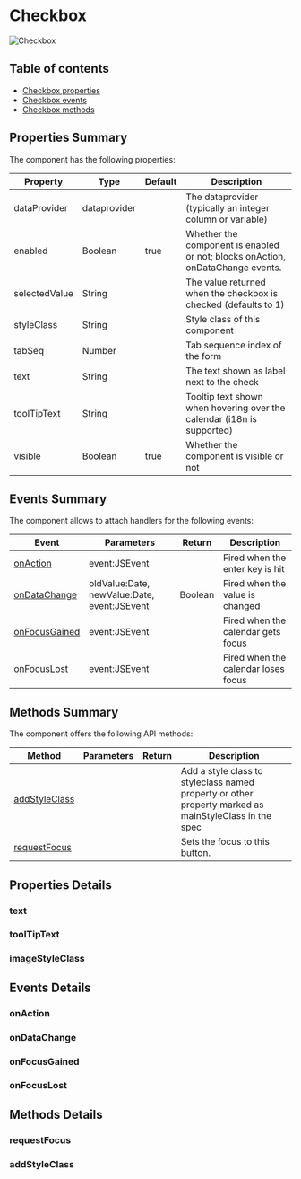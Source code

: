 # Checkbox

![Checkbox](https://github.com/Servoy/bootstrapcomponents/wiki/images/checkbox.png)

## Table of contents

* [Checkbox properties](checkbox.md#properties-summary)
* [Checkbox events](checkbox.md#events-summary)
* [Checkbox methods](checkbox.md#methods-summary)

## Properties Summary

The component has the following properties:

| Property      | Type         | Default | Description                                                                    |
| ------------- | ------------ | ------- | ------------------------------------------------------------------------------ |
| dataProvider  | dataprovider |         | The dataprovider (typically an integer column or variable)                     |
| enabled       | Boolean      | true    | Whether the component is enabled or not; blocks onAction, onDataChange events. |
| selectedValue | String       |         | The value returned when the checkbox is checked (defaults to 1)                |
| styleClass    | String       |         | Style class of this component                                                  |
| tabSeq        | Number       |         | Tab sequence index of the form                                                 |
| text          | String       |         | The text shown as label next to the check                                      |
| toolTipText   | String       |         | Tooltip text shown when hovering over the calendar (i18n is supported)         |
| visible       | Boolean      | true    | Whether the component is visible or not                                        |

## Events Summary

The component allows to attach handlers for the following events:

| Event         | Parameters                                  | Return  | Description                         |
| ------------- | ------------------------------------------- | ------- | ----------------------------------- |
| [onAction](checkbox.md#onaction)      | event:JSEvent                               |         | Fired when the enter key is hit     |
| [onDataChange](checkbox.md#ondatachange)  | oldValue:Date, newValue:Date, event:JSEvent | Boolean | Fired when the value is changed     |
| [onFocusGained](checkbox.md#onfocusgained) | event:JSEvent                               |         | Fired when the calendar gets focus  |
| [onFocusLost](checkbox.md#onfocuslost)   | event:JSEvent                               |         | Fired when the calendar loses focus |

## Methods Summary

The component offers the following API methods:

| Method        | Parameters | Return | Description                                                                                           |
| ------------- | ---------- | ------ | ----------------------------------------------------------------------------------------------------- |
| [addStyleClass](checkbox.md#addstyleclass) |            |        | Add a style class to styleclass named property or other property marked as mainStyleClass in the spec |
| [requestFocus](checkbox.md#requestfocus) |        |        | Sets the focus to this button. |


## Properties Details

### text

### toolTipText

### imageStyleClass

## Events Details

### onAction

### onDataChange

### onFocusGained

### onFocusLost

## Methods Details

### requestFocus

### addStyleClass